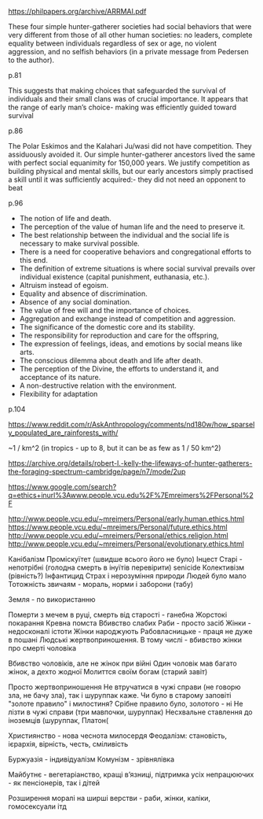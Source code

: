 https://philpapers.org/archive/ARRMAI.pdf

These four simple hunter-gatherer societies had
social behaviors that were very different from
those of all other human societies: no leaders,
complete equality between individuals
regardless of sex or age, no violent aggression,
and no selfish behaviors (in a private message
from Pedersen to the author).

p.81

This suggests that making choices that
safeguarded the survival of individuals and their
small clans was of crucial importance. It
appears that the range of early man’s choice-
making was efficiently guided toward survival

p.86

The Polar Eskimos and the Kalahari Ju/wasi did
not have competition. They assiduously
avoided it. Our simple hunter-gatherer
ancestors lived the same with perfect social
equanimity for 150,000 years.
We justify competition as building physical and
mental skills, but our early ancestors simply
practised a skill until it was sufficiently acquired:-
they did not need an opponent to beat

p.96


 - The notion of life and death.
 - The perception of the value of human life and the need  to preserve it.
 - The best relationship between the individual and the social life is necessary to make survival possible.
 - There is a need for cooperative behaviors and congregational efforts to this end.
 - The definition of extreme situations is where social survival prevails over individual existence (capital punishment, euthanasia, etc.).
 - Altruism instead of egoism.
 - Equality and absence of discrimination.
 - Absence of any social domination.
 - The value of free will and the importance of choices.
 - Aggregation and exchange instead of competition and aggression.
 - The significance of the domestic core and its stability.
 - The responsibility for reproduction and care for the offspring,
 - The expression of feelings, ideas, and emotions by social means like arts.
 - The conscious dilemma about death and life after death.
 - The perception of the Divine, the efforts to understand it, and acceptance of its nature.
 - A non-destructive relation with the environment.
 - Flexibility for adaptation

p.104

https://www.reddit.com/r/AskAnthropology/comments/nd180w/how_sparsely_populated_are_rainforests_with/

~1 / km^2 (in tropics - up to 8, but it can be as few as 1 / 50 km^2)

https://archive.org/details/robert-l.-kelly-the-lifeways-of-hunter-gatherers-the-foraging-spectrum-cambridge/page/n7/mode/2up

https://www.google.com/search?q=ethics+inurl%3Awww.people.vcu.edu%2F%7Emreimers%2FPersonal%2F

http://www.people.vcu.edu/~mreimers/Personal/early.human.ethics.html
https://www.people.vcu.edu/~mreimers/Personal/future.ethics.html
http://www.people.vcu.edu/~mreimers/Personal/ethics.religion.html
http://www.people.vcu.edu/~mreimers/Personal/evolutionary.ethics.html


Канібалізм
Проміскуїтет (швидше всього його не було)
Інцест
Старі - непотрібні (голодна смерть в інуїтів перевірити) senicide
Колективізм (рівність?)
Інфантицид
Страх і нерозуміння природи
Людей було мало
Тотожність звичаям - мораль, норми і заборони (табу)

Земля - по використанню

Померти з мечем в руці, смерть від старості - ганебна
Жорстокі покарання
Кревна помста
Вбивство слабих
Раби - просто засіб
Жінки - недосконалі істоти
Жінки народжують
Рабовласницьке - праця не дуже в пошані
Людські жертвоприношення. В тому числі - вбивство жінки про смерті чоловіка

Вбивство чоловіків, але не жінок при війні
Один чоловік мав багато жінок, а дехто жодної
Молиттся своїм богам (старий завіт)

Просто жертвоприношення
Не втручатися в чужі справи (не говорю зла, не бачу зла), так і шуруппак каже.
Чи було в старому заповіті "золоте правило" і милостиня?
Срібне правило було, золотого - ні
Не лізти в чужі справи (три мавпочки, шуруппак)
Несхвальне ставлення до іноземців  (шуруппак, Платон(

Християнство - нова чеснота милосердя
Феодалізм: становість, ієрархія, вірність, честь, сміливість

Буржуазія - індивідуалізм
Комунізм - зрівнялівка

Майбутнє - вегетаріанство, кращі в’язниці, підтримка усіх непрацюючих - як пенсіонерів, так і дітей

Розширення моралі на ширші верстви - раби, жінки, каліки, гомосексуали ітд
